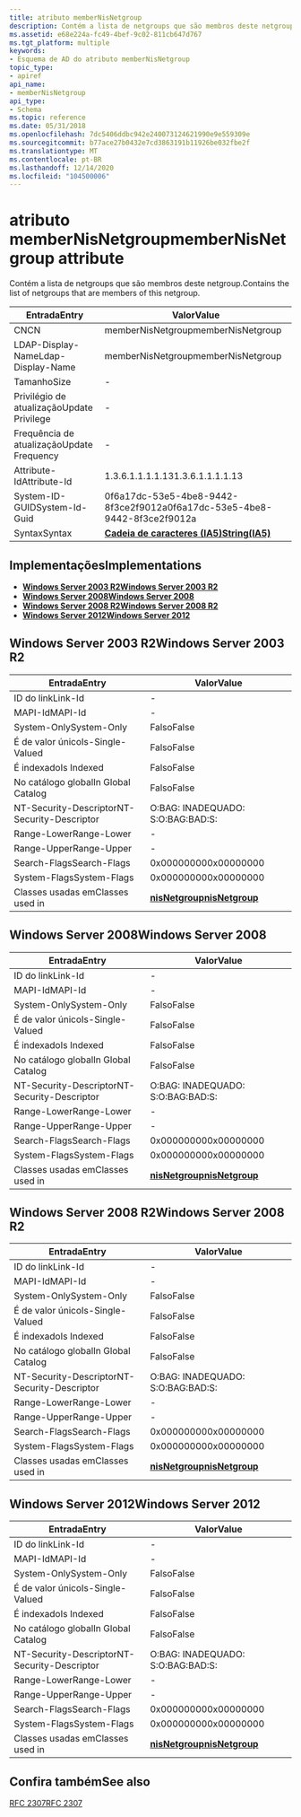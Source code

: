 ```yaml
---
title: atributo memberNisNetgroup
description: Contém a lista de netgroups que são membros deste netgroup.
ms.assetid: e68e224a-fc49-4bef-9c02-811cb647d767
ms.tgt_platform: multiple
keywords:
- Esquema de AD do atributo memberNisNetgroup
topic_type:
- apiref
api_name:
- memberNisNetgroup
api_type:
- Schema
ms.topic: reference
ms.date: 05/31/2018
ms.openlocfilehash: 7dc5406ddbc942e240073124621990e9e559309e
ms.sourcegitcommit: b77ace27b0432e7cd3863191b11926be032fbe2f
ms.translationtype: MT
ms.contentlocale: pt-BR
ms.lasthandoff: 12/14/2020
ms.locfileid: "104500006"
---
```

# <a name="membernisnetgroup-attribute"></a><span data-ttu-id="9a143-104">atributo memberNisNetgroup</span><span class="sxs-lookup"><span data-stu-id="9a143-104">memberNisNetgroup attribute</span></span>

<span data-ttu-id="9a143-105">Contém a lista de netgroups que são membros deste netgroup.</span><span class="sxs-lookup"><span data-stu-id="9a143-105">Contains the list of netgroups that are members of this netgroup.</span></span>



| <span data-ttu-id="9a143-106">Entrada</span><span class="sxs-lookup"><span data-stu-id="9a143-106">Entry</span></span> | <span data-ttu-id="9a143-107">Valor</span><span class="sxs-lookup"><span data-stu-id="9a143-107">Value</span></span> |
|-------------------|--------------------------------------|
| <span data-ttu-id="9a143-108">CN</span><span class="sxs-lookup"><span data-stu-id="9a143-108">CN</span></span>                | <span data-ttu-id="9a143-109">memberNisNetgroup</span><span class="sxs-lookup"><span data-stu-id="9a143-109">memberNisNetgroup</span></span>                    |
| <span data-ttu-id="9a143-110">LDAP-Display-Name</span><span class="sxs-lookup"><span data-stu-id="9a143-110">Ldap-Display-Name</span></span> | <span data-ttu-id="9a143-111">memberNisNetgroup</span><span class="sxs-lookup"><span data-stu-id="9a143-111">memberNisNetgroup</span></span>                    |
| <span data-ttu-id="9a143-112">Tamanho</span><span class="sxs-lookup"><span data-stu-id="9a143-112">Size</span></span>              | \-                                   |
| <span data-ttu-id="9a143-113">Privilégio de atualização</span><span class="sxs-lookup"><span data-stu-id="9a143-113">Update Privilege</span></span>  | \-                                   |
| <span data-ttu-id="9a143-114">Frequência de atualização</span><span class="sxs-lookup"><span data-stu-id="9a143-114">Update Frequency</span></span>  | \-                                   |
| <span data-ttu-id="9a143-115">Attribute-Id</span><span class="sxs-lookup"><span data-stu-id="9a143-115">Attribute-Id</span></span>      | <span data-ttu-id="9a143-116">1.3.6.1.1.1.1.13</span><span class="sxs-lookup"><span data-stu-id="9a143-116">1.3.6.1.1.1.1.13</span></span>                     |
| <span data-ttu-id="9a143-117">System-ID-GUID</span><span class="sxs-lookup"><span data-stu-id="9a143-117">System-Id-Guid</span></span>    | <span data-ttu-id="9a143-118">0f6a17dc-53e5-4be8-9442-8f3ce2f9012a</span><span class="sxs-lookup"><span data-stu-id="9a143-118">0f6a17dc-53e5-4be8-9442-8f3ce2f9012a</span></span> |
| <span data-ttu-id="9a143-119">Syntax</span><span class="sxs-lookup"><span data-stu-id="9a143-119">Syntax</span></span>            | [<span data-ttu-id="9a143-120">**Cadeia de caracteres (IA5)**</span><span class="sxs-lookup"><span data-stu-id="9a143-120">**String(IA5)**</span></span>](s-string-ia5.md)  |



## <a name="implementations"></a><span data-ttu-id="9a143-121">Implementações</span><span class="sxs-lookup"><span data-stu-id="9a143-121">Implementations</span></span>

-   [<span data-ttu-id="9a143-122">**Windows Server 2003 R2**</span><span class="sxs-lookup"><span data-stu-id="9a143-122">**Windows Server 2003 R2**</span></span>](#windows-server-2003-r2)
-   [<span data-ttu-id="9a143-123">**Windows Server 2008**</span><span class="sxs-lookup"><span data-stu-id="9a143-123">**Windows Server 2008**</span></span>](#windows-server-2008)
-   [<span data-ttu-id="9a143-124">**Windows Server 2008 R2**</span><span class="sxs-lookup"><span data-stu-id="9a143-124">**Windows Server 2008 R2**</span></span>](#windows-server-2008-r2)
-   [<span data-ttu-id="9a143-125">**Windows Server 2012**</span><span class="sxs-lookup"><span data-stu-id="9a143-125">**Windows Server 2012**</span></span>](#windows-server-2012)

## <a name="windows-server-2003-r2"></a><span data-ttu-id="9a143-126">Windows Server 2003 R2</span><span class="sxs-lookup"><span data-stu-id="9a143-126">Windows Server 2003 R2</span></span>



| <span data-ttu-id="9a143-127">Entrada</span><span class="sxs-lookup"><span data-stu-id="9a143-127">Entry</span></span> | <span data-ttu-id="9a143-128">Valor</span><span class="sxs-lookup"><span data-stu-id="9a143-128">Value</span></span> |
|------------------------|-------------------------------------------------|
| <span data-ttu-id="9a143-129">ID do link</span><span class="sxs-lookup"><span data-stu-id="9a143-129">Link-Id</span></span>                | \-                                              |
| <span data-ttu-id="9a143-130">MAPI-Id</span><span class="sxs-lookup"><span data-stu-id="9a143-130">MAPI-Id</span></span>                | \-                                              |
| <span data-ttu-id="9a143-131">System-Only</span><span class="sxs-lookup"><span data-stu-id="9a143-131">System-Only</span></span>            | <span data-ttu-id="9a143-132">Falso</span><span class="sxs-lookup"><span data-stu-id="9a143-132">False</span></span>                                           |
| <span data-ttu-id="9a143-133">É de valor único</span><span class="sxs-lookup"><span data-stu-id="9a143-133">Is-Single-Valued</span></span>       | <span data-ttu-id="9a143-134">Falso</span><span class="sxs-lookup"><span data-stu-id="9a143-134">False</span></span>                                           |
| <span data-ttu-id="9a143-135">É indexado</span><span class="sxs-lookup"><span data-stu-id="9a143-135">Is Indexed</span></span>             | <span data-ttu-id="9a143-136">Falso</span><span class="sxs-lookup"><span data-stu-id="9a143-136">False</span></span>                                           |
| <span data-ttu-id="9a143-137">No catálogo global</span><span class="sxs-lookup"><span data-stu-id="9a143-137">In Global Catalog</span></span>      | <span data-ttu-id="9a143-138">Falso</span><span class="sxs-lookup"><span data-stu-id="9a143-138">False</span></span>                                           |
| <span data-ttu-id="9a143-139">NT-Security-Descriptor</span><span class="sxs-lookup"><span data-stu-id="9a143-139">NT-Security-Descriptor</span></span> | <span data-ttu-id="9a143-140">O:BAG: INADEQUADO: S:</span><span class="sxs-lookup"><span data-stu-id="9a143-140">O:BAG:BAD:S:</span></span>                                    |
| <span data-ttu-id="9a143-141">Range-Lower</span><span class="sxs-lookup"><span data-stu-id="9a143-141">Range-Lower</span></span>            | \-                                              |
| <span data-ttu-id="9a143-142">Range-Upper</span><span class="sxs-lookup"><span data-stu-id="9a143-142">Range-Upper</span></span>            | \-                                              |
| <span data-ttu-id="9a143-143">Search-Flags</span><span class="sxs-lookup"><span data-stu-id="9a143-143">Search-Flags</span></span>           | <span data-ttu-id="9a143-144">0x00000000</span><span class="sxs-lookup"><span data-stu-id="9a143-144">0x00000000</span></span>                                      |
| <span data-ttu-id="9a143-145">System-Flags</span><span class="sxs-lookup"><span data-stu-id="9a143-145">System-Flags</span></span>           | <span data-ttu-id="9a143-146">0x00000000</span><span class="sxs-lookup"><span data-stu-id="9a143-146">0x00000000</span></span>                                      |
| <span data-ttu-id="9a143-147">Classes usadas em</span><span class="sxs-lookup"><span data-stu-id="9a143-147">Classes used in</span></span>        | [<span data-ttu-id="9a143-148">**nisNetgroup**</span><span class="sxs-lookup"><span data-stu-id="9a143-148">**nisNetgroup**</span></span>](c-nisnetgroup.md)<br/> |



## <a name="windows-server-2008"></a><span data-ttu-id="9a143-149">Windows Server 2008</span><span class="sxs-lookup"><span data-stu-id="9a143-149">Windows Server 2008</span></span>



| <span data-ttu-id="9a143-150">Entrada</span><span class="sxs-lookup"><span data-stu-id="9a143-150">Entry</span></span> | <span data-ttu-id="9a143-151">Valor</span><span class="sxs-lookup"><span data-stu-id="9a143-151">Value</span></span> |
|------------------------|-------------------------------------------------|
| <span data-ttu-id="9a143-152">ID do link</span><span class="sxs-lookup"><span data-stu-id="9a143-152">Link-Id</span></span>                | \-                                              |
| <span data-ttu-id="9a143-153">MAPI-Id</span><span class="sxs-lookup"><span data-stu-id="9a143-153">MAPI-Id</span></span>                | \-                                              |
| <span data-ttu-id="9a143-154">System-Only</span><span class="sxs-lookup"><span data-stu-id="9a143-154">System-Only</span></span>            | <span data-ttu-id="9a143-155">Falso</span><span class="sxs-lookup"><span data-stu-id="9a143-155">False</span></span>                                           |
| <span data-ttu-id="9a143-156">É de valor único</span><span class="sxs-lookup"><span data-stu-id="9a143-156">Is-Single-Valued</span></span>       | <span data-ttu-id="9a143-157">Falso</span><span class="sxs-lookup"><span data-stu-id="9a143-157">False</span></span>                                           |
| <span data-ttu-id="9a143-158">É indexado</span><span class="sxs-lookup"><span data-stu-id="9a143-158">Is Indexed</span></span>             | <span data-ttu-id="9a143-159">Falso</span><span class="sxs-lookup"><span data-stu-id="9a143-159">False</span></span>                                           |
| <span data-ttu-id="9a143-160">No catálogo global</span><span class="sxs-lookup"><span data-stu-id="9a143-160">In Global Catalog</span></span>      | <span data-ttu-id="9a143-161">Falso</span><span class="sxs-lookup"><span data-stu-id="9a143-161">False</span></span>                                           |
| <span data-ttu-id="9a143-162">NT-Security-Descriptor</span><span class="sxs-lookup"><span data-stu-id="9a143-162">NT-Security-Descriptor</span></span> | <span data-ttu-id="9a143-163">O:BAG: INADEQUADO: S:</span><span class="sxs-lookup"><span data-stu-id="9a143-163">O:BAG:BAD:S:</span></span>                                    |
| <span data-ttu-id="9a143-164">Range-Lower</span><span class="sxs-lookup"><span data-stu-id="9a143-164">Range-Lower</span></span>            | \-                                              |
| <span data-ttu-id="9a143-165">Range-Upper</span><span class="sxs-lookup"><span data-stu-id="9a143-165">Range-Upper</span></span>            | \-                                              |
| <span data-ttu-id="9a143-166">Search-Flags</span><span class="sxs-lookup"><span data-stu-id="9a143-166">Search-Flags</span></span>           | <span data-ttu-id="9a143-167">0x00000000</span><span class="sxs-lookup"><span data-stu-id="9a143-167">0x00000000</span></span>                                      |
| <span data-ttu-id="9a143-168">System-Flags</span><span class="sxs-lookup"><span data-stu-id="9a143-168">System-Flags</span></span>           | <span data-ttu-id="9a143-169">0x00000000</span><span class="sxs-lookup"><span data-stu-id="9a143-169">0x00000000</span></span>                                      |
| <span data-ttu-id="9a143-170">Classes usadas em</span><span class="sxs-lookup"><span data-stu-id="9a143-170">Classes used in</span></span>        | [<span data-ttu-id="9a143-171">**nisNetgroup**</span><span class="sxs-lookup"><span data-stu-id="9a143-171">**nisNetgroup**</span></span>](c-nisnetgroup.md)<br/> |



## <a name="windows-server-2008-r2"></a><span data-ttu-id="9a143-172">Windows Server 2008 R2</span><span class="sxs-lookup"><span data-stu-id="9a143-172">Windows Server 2008 R2</span></span>



| <span data-ttu-id="9a143-173">Entrada</span><span class="sxs-lookup"><span data-stu-id="9a143-173">Entry</span></span> | <span data-ttu-id="9a143-174">Valor</span><span class="sxs-lookup"><span data-stu-id="9a143-174">Value</span></span> |
|------------------------|-------------------------------------------------|
| <span data-ttu-id="9a143-175">ID do link</span><span class="sxs-lookup"><span data-stu-id="9a143-175">Link-Id</span></span>                | \-                                              |
| <span data-ttu-id="9a143-176">MAPI-Id</span><span class="sxs-lookup"><span data-stu-id="9a143-176">MAPI-Id</span></span>                | \-                                              |
| <span data-ttu-id="9a143-177">System-Only</span><span class="sxs-lookup"><span data-stu-id="9a143-177">System-Only</span></span>            | <span data-ttu-id="9a143-178">Falso</span><span class="sxs-lookup"><span data-stu-id="9a143-178">False</span></span>                                           |
| <span data-ttu-id="9a143-179">É de valor único</span><span class="sxs-lookup"><span data-stu-id="9a143-179">Is-Single-Valued</span></span>       | <span data-ttu-id="9a143-180">Falso</span><span class="sxs-lookup"><span data-stu-id="9a143-180">False</span></span>                                           |
| <span data-ttu-id="9a143-181">É indexado</span><span class="sxs-lookup"><span data-stu-id="9a143-181">Is Indexed</span></span>             | <span data-ttu-id="9a143-182">Falso</span><span class="sxs-lookup"><span data-stu-id="9a143-182">False</span></span>                                           |
| <span data-ttu-id="9a143-183">No catálogo global</span><span class="sxs-lookup"><span data-stu-id="9a143-183">In Global Catalog</span></span>      | <span data-ttu-id="9a143-184">Falso</span><span class="sxs-lookup"><span data-stu-id="9a143-184">False</span></span>                                           |
| <span data-ttu-id="9a143-185">NT-Security-Descriptor</span><span class="sxs-lookup"><span data-stu-id="9a143-185">NT-Security-Descriptor</span></span> | <span data-ttu-id="9a143-186">O:BAG: INADEQUADO: S:</span><span class="sxs-lookup"><span data-stu-id="9a143-186">O:BAG:BAD:S:</span></span>                                    |
| <span data-ttu-id="9a143-187">Range-Lower</span><span class="sxs-lookup"><span data-stu-id="9a143-187">Range-Lower</span></span>            | \-                                              |
| <span data-ttu-id="9a143-188">Range-Upper</span><span class="sxs-lookup"><span data-stu-id="9a143-188">Range-Upper</span></span>            | \-                                              |
| <span data-ttu-id="9a143-189">Search-Flags</span><span class="sxs-lookup"><span data-stu-id="9a143-189">Search-Flags</span></span>           | <span data-ttu-id="9a143-190">0x00000000</span><span class="sxs-lookup"><span data-stu-id="9a143-190">0x00000000</span></span>                                      |
| <span data-ttu-id="9a143-191">System-Flags</span><span class="sxs-lookup"><span data-stu-id="9a143-191">System-Flags</span></span>           | <span data-ttu-id="9a143-192">0x00000000</span><span class="sxs-lookup"><span data-stu-id="9a143-192">0x00000000</span></span>                                      |
| <span data-ttu-id="9a143-193">Classes usadas em</span><span class="sxs-lookup"><span data-stu-id="9a143-193">Classes used in</span></span>        | [<span data-ttu-id="9a143-194">**nisNetgroup**</span><span class="sxs-lookup"><span data-stu-id="9a143-194">**nisNetgroup**</span></span>](c-nisnetgroup.md)<br/> |



## <a name="windows-server-2012"></a><span data-ttu-id="9a143-195">Windows Server 2012</span><span class="sxs-lookup"><span data-stu-id="9a143-195">Windows Server 2012</span></span>



| <span data-ttu-id="9a143-196">Entrada</span><span class="sxs-lookup"><span data-stu-id="9a143-196">Entry</span></span> | <span data-ttu-id="9a143-197">Valor</span><span class="sxs-lookup"><span data-stu-id="9a143-197">Value</span></span> |
|------------------------|-------------------------------------------------|
| <span data-ttu-id="9a143-198">ID do link</span><span class="sxs-lookup"><span data-stu-id="9a143-198">Link-Id</span></span>                | \-                                              |
| <span data-ttu-id="9a143-199">MAPI-Id</span><span class="sxs-lookup"><span data-stu-id="9a143-199">MAPI-Id</span></span>                | \-                                              |
| <span data-ttu-id="9a143-200">System-Only</span><span class="sxs-lookup"><span data-stu-id="9a143-200">System-Only</span></span>            | <span data-ttu-id="9a143-201">Falso</span><span class="sxs-lookup"><span data-stu-id="9a143-201">False</span></span>                                           |
| <span data-ttu-id="9a143-202">É de valor único</span><span class="sxs-lookup"><span data-stu-id="9a143-202">Is-Single-Valued</span></span>       | <span data-ttu-id="9a143-203">Falso</span><span class="sxs-lookup"><span data-stu-id="9a143-203">False</span></span>                                           |
| <span data-ttu-id="9a143-204">É indexado</span><span class="sxs-lookup"><span data-stu-id="9a143-204">Is Indexed</span></span>             | <span data-ttu-id="9a143-205">Falso</span><span class="sxs-lookup"><span data-stu-id="9a143-205">False</span></span>                                           |
| <span data-ttu-id="9a143-206">No catálogo global</span><span class="sxs-lookup"><span data-stu-id="9a143-206">In Global Catalog</span></span>      | <span data-ttu-id="9a143-207">Falso</span><span class="sxs-lookup"><span data-stu-id="9a143-207">False</span></span>                                           |
| <span data-ttu-id="9a143-208">NT-Security-Descriptor</span><span class="sxs-lookup"><span data-stu-id="9a143-208">NT-Security-Descriptor</span></span> | <span data-ttu-id="9a143-209">O:BAG: INADEQUADO: S:</span><span class="sxs-lookup"><span data-stu-id="9a143-209">O:BAG:BAD:S:</span></span>                                    |
| <span data-ttu-id="9a143-210">Range-Lower</span><span class="sxs-lookup"><span data-stu-id="9a143-210">Range-Lower</span></span>            | \-                                              |
| <span data-ttu-id="9a143-211">Range-Upper</span><span class="sxs-lookup"><span data-stu-id="9a143-211">Range-Upper</span></span>            | \-                                              |
| <span data-ttu-id="9a143-212">Search-Flags</span><span class="sxs-lookup"><span data-stu-id="9a143-212">Search-Flags</span></span>           | <span data-ttu-id="9a143-213">0x00000000</span><span class="sxs-lookup"><span data-stu-id="9a143-213">0x00000000</span></span>                                      |
| <span data-ttu-id="9a143-214">System-Flags</span><span class="sxs-lookup"><span data-stu-id="9a143-214">System-Flags</span></span>           | <span data-ttu-id="9a143-215">0x00000000</span><span class="sxs-lookup"><span data-stu-id="9a143-215">0x00000000</span></span>                                      |
| <span data-ttu-id="9a143-216">Classes usadas em</span><span class="sxs-lookup"><span data-stu-id="9a143-216">Classes used in</span></span>        | [<span data-ttu-id="9a143-217">**nisNetgroup**</span><span class="sxs-lookup"><span data-stu-id="9a143-217">**nisNetgroup**</span></span>](c-nisnetgroup.md)<br/> |



## <a name="see-also"></a><span data-ttu-id="9a143-218">Confira também</span><span class="sxs-lookup"><span data-stu-id="9a143-218">See also</span></span>

<dl> <dt>

[<span data-ttu-id="9a143-219">RFC 2307</span><span class="sxs-lookup"><span data-stu-id="9a143-219">RFC 2307</span></span>](https://www.ietf.org/rfc/rfc2307.txt)
</dt> </dl>

 

 





